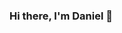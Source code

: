 ### Hi there, I'm Daniel 👋

<!--
<img align="left" width="35%" src="https://github-readme-stats.vercel.app/api/top-langs/?username=daniel-nis&show_icons=true&theme=dracula">
-->


<!--
**daniel-nis/daniel-nis** is a ✨ _special_ ✨ repository because its `README.md` (this file) appears on your GitHub profile.

Here are some ideas to get you started:

- 🔭 I’m currently working on ...
- 🌱 I’m currently learning ...
- 👯 I’m looking to collaborate on ...
- 🤔 I’m looking for help with ...
- 💬 Ask me about ...
- 📫 How to reach me: ...
- 😄 Pronouns: ...
- ⚡ Fun fact: ...
-->
